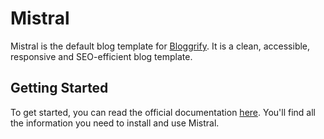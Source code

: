 # Mistral

Mistral is the default blog template for [Bloggrify](https://github.com/bloggrify/bloggrify). It is a clean, accessible, responsive and SEO-efficient blog template.


## Getting Started

To get started, you can read the official documentation [here](https://bloggrify.com/introduction/getting-started). You'll find all the information you need to install and use Mistral.

